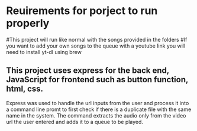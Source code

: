 <h1>Reuirements for porject to run properly</h1>
#This project will run like normal with the songs provided in the folders
#If you want to add your own songs to the queue with a youtube link you will need to install yt-dl using brew


<h2>This project uses express for the back end, JavaScript for frontend such as button function, html, css.</h2>



Express was used to handle the url inputs from the user and process it into a command line promt to 
first check if there is a duplicate file with the same name in the system. The command extracts the audio only from the 
video url the user entered and adds it to a queue to be played.
